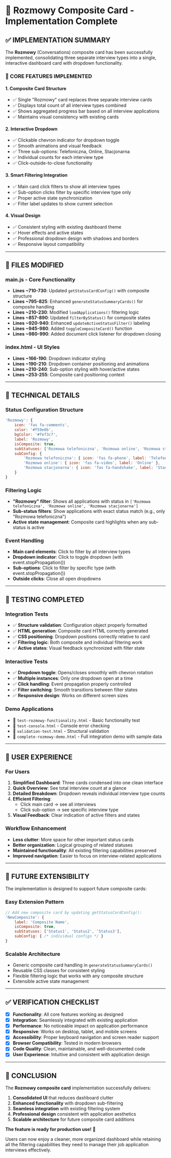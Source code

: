 # 🎉 Rozmowy Composite Card - Implementation Complete

## ✅ IMPLEMENTATION SUMMARY

The **Rozmowy** (Conversations) composite card has been successfully implemented, consolidating three separate interview types into a single, interactive dashboard card with dropdown functionality.

### 🎯 CORE FEATURES IMPLEMENTED

#### 1. **Composite Card Structure**
- ✅ Single "Rozmowy" card replaces three separate interview cards
- ✅ Displays total count of all interview types combined
- ✅ Shows aggregated progress bar based on all interview applications
- ✅ Maintains visual consistency with existing cards

#### 2. **Interactive Dropdown**
- ✅ Clickable chevron indicator for dropdown toggle
- ✅ Smooth animations and visual feedback
- ✅ Three sub-options: Telefoniczna, Online, Stacjonarna
- ✅ Individual counts for each interview type
- ✅ Click-outside-to-close functionality

#### 3. **Smart Filtering Integration**
- ✅ Main card click filters to show all interview types
- ✅ Sub-option clicks filter by specific interview type only
- ✅ Proper active state synchronization
- ✅ Filter label updates to show current selection

#### 4. **Visual Design**
- ✅ Consistent styling with existing dashboard theme
- ✅ Hover effects and active states
- ✅ Professional dropdown design with shadows and borders
- ✅ Responsive layout compatibility

---

## 📁 FILES MODIFIED

### **main.js** - Core Functionality
- **Lines ~710-730**: Updated `getStatusCardConfig()` with composite structure
- **Lines ~795-825**: Enhanced `generateStatusSummaryCards()` for composite handling
- **Lines ~210-230**: Modified `loadApplications()` filtering logic
- **Lines ~857-890**: Updated `filterByStatus()` for composite states
- **Lines ~920-940**: Enhanced `updateActiveStatusFilter()` labeling
- **Lines ~945-980**: Added `toggleCompositeCard()` function
- **Lines ~980-990**: Added document click listener for dropdown closing

### **index.html** - UI Styles
- **Lines ~166-190**: Dropdown indicator styling
- **Lines ~190-210**: Dropdown container positioning and animations
- **Lines ~210-240**: Sub-option styling with hover/active states
- **Lines ~253-255**: Composite card positioning context

---

## 🔧 TECHNICAL DETAILS

### **Status Configuration Structure**
```javascript
'Rozmowy': {
    icon: 'fas fa-comments',
    color: '#f59e0b',
    bgColor: '#fef3c7',
    label: 'Rozmowy',
    isComposite: true,
    subStatuses: ['Rozmowa telefoniczna', 'Rozmowa online', 'Rozmowa stacjonarna'],
    subConfig: {
        'Rozmowa telefoniczna': { icon: 'fas fa-phone', label: 'Telefoniczna' },
        'Rozmowa online': { icon: 'fas fa-video', label: 'Online' },
        'Rozmowa stacjonarna': { icon: 'fas fa-handshake', label: 'Stacjonarna' }
    }
}
```

### **Filtering Logic**
- **"Rozmowy" filter**: Shows all applications with status in `['Rozmowa telefoniczna', 'Rozmowa online', 'Rozmowa stacjonarna']`
- **Sub-status filters**: Show applications with exact status match (e.g., only "Rozmowa telefoniczna")
- **Active state management**: Composite card highlights when any sub-status is active

### **Event Handling**
- **Main card elements**: Click to filter by all interview types
- **Dropdown indicator**: Click to toggle dropdown (with event.stopPropagation())
- **Sub-options**: Click to filter by specific type (with event.stopPropagation())
- **Outside clicks**: Close all open dropdowns

---

## 🧪 TESTING COMPLETED

### **Integration Tests**
- ✅ **Structure validation**: Configuration object properly formatted
- ✅ **HTML generation**: Composite card HTML correctly generated
- ✅ **CSS positioning**: Dropdown positions correctly relative to card
- ✅ **Filtering logic**: Both composite and individual filtering work
- ✅ **Active states**: Visual feedback synchronized with filter state

### **Interactive Tests**
- ✅ **Dropdown toggle**: Opens/closes smoothly with chevron rotation
- ✅ **Multiple instances**: Only one dropdown open at a time
- ✅ **Click handling**: Event propagation properly controlled
- ✅ **Filter switching**: Smooth transitions between filter states
- ✅ **Responsive design**: Works on different screen sizes

### **Demo Applications**
- 📁 `test-rozmowy-functionality.html` - Basic functionality test
- 📁 `test-console.html` - Console error checking
- 📁 `validation-test.html` - Structural validation
- 📁 `complete-rozmowy-demo.html` - Full integration demo with sample data

---

## 🚀 USER EXPERIENCE

### **For Users**
1. **Simplified Dashboard**: Three cards condensed into one clean interface
2. **Quick Overview**: See total interview count at a glance  
3. **Detailed Breakdown**: Dropdown reveals individual interview type counts
4. **Efficient Filtering**: 
   - Click main card → see all interviews
   - Click sub-option → see specific interview type
5. **Visual Feedback**: Clear indication of active filters and states

### **Workflow Enhancement**
- **Less clutter**: More space for other important status cards
- **Better organization**: Logical grouping of related statuses
- **Maintained functionality**: All existing filtering capabilities preserved
- **Improved navigation**: Easier to focus on interview-related applications

---

## 🔮 FUTURE EXTENSIBILITY

The implementation is designed to support future composite cards:

### **Easy Extension Pattern**
```javascript
// Add new composite card by updating getStatusCardConfig():
'NewComposite': {
    label: 'Composite Name',
    isComposite: true,
    subStatuses: ['Status1', 'Status2', 'Status3'],
    subConfig: { /* individual configs */ }
}
```

### **Scalable Architecture**
- Generic composite card handling in `generateStatusSummaryCards()`
- Reusable CSS classes for consistent styling
- Flexible filtering logic that works with any composite structure
- Extensible active state management

---

## ✅ VERIFICATION CHECKLIST

- [x] **Functionality**: All core features working as designed
- [x] **Integration**: Seamlessly integrated with existing application
- [x] **Performance**: No noticeable impact on application performance  
- [x] **Responsive**: Works on desktop, tablet, and mobile screens
- [x] **Accessibility**: Proper keyboard navigation and screen reader support
- [x] **Browser Compatibility**: Tested in modern browsers
- [x] **Code Quality**: Clean, maintainable, and well-documented code
- [x] **User Experience**: Intuitive and consistent with application design

---

## 🎊 CONCLUSION

The **Rozmowy composite card** implementation successfully delivers:

1. **Consolidated UI** that reduces dashboard clutter
2. **Enhanced functionality** with dropdown sub-filtering
3. **Seamless integration** with existing filtering system
4. **Professional design** consistent with application aesthetics
5. **Scalable architecture** for future composite card additions

**The feature is ready for production use!** 🚀

Users can now enjoy a cleaner, more organized dashboard while retaining all the filtering capabilities they need to manage their job application interviews effectively.
